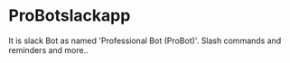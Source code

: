 # ProBotslackapp
It is slack Bot as named 'Professional Bot (ProBot)'. Slash commands and reminders and more..
